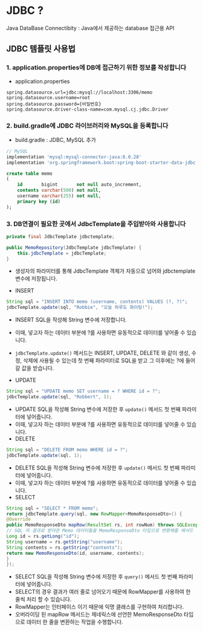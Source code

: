# JDBC ?

Java DataBase Connectibity : Java에서 제공하는 database 접근용 API

## JDBC 템플릿 사용법

### 1. application.properties에 DB에 접근하기 위한 정보를 작성합니다

- application.properties

```properties
spring.datasource.url=jdbc:mysql://localhost:3306/memo
spring.datasource.username=root
spring.datasource.password={비밀번호}
spring.datasource.driver-class-name=com.mysql.cj.jdbc.Driver
```

### 2. build.gradle에 JDBC 라이브러리와 MySQL을 등록합니다

- build.gradle : JDBC, MySQL 추가

```groovy
// MySQL
implementation 'mysql:mysql-connector-java:8.0.28'
implementation 'org.springframework.boot:spring-boot-starter-data-jdbc'
```

```sql
create table memo
(
    id       bigint       not null auto_increment,
    contents varchar(500) not null,
    username varchar(255) not null,
    primary key (id)
);
```

### 3. DB연결이 필요한 곳에서 JdbcTemplate을 주입받아와 사용합니다

```java
private final JdbcTemplate jdbctemplate;

public MemoRepository(JdbcTemplate jdbcTemplate) {
    this.jdbcTemplate = jdbcTemplate;
}
```

- 생성자의 파라미터를 통해 JdbcTemplate 객체가 자동으로 넘어와 jdbctemplate 변수에 저장됩니다.

- INSERT

```java
String sql = "INSERT INTO memo (username, contents) VALUES (?, ?)";
jdbcTemplate.update(sql, "Robbie", "오늘 하루도 화이팅!");
```

- INSERT SQL을 작성해 String 변수에 저장합니다.
- 이때, 넣고자 하는 데이터 부분에 ?를 사용하면 유동적으로 데이터를 넣어줄 수 있습니다.
- `jdbcTemplate.update()` 메서드는 INSERT, UPDATE, DELETE 와 같이 생성, 수정, 삭제에 사용될 수 있는데 첫 번째 파라미터로 SQL을 받고 그 이후에는 ?에 들어갈 값을 받습니다.

- UPDATE

```java
String sql = "UPDATE memo SET username = ? WHERE id = ?";
jdbcTemplate.update(sql, "Robbert", 1);
```

- UPDATE SQL을 작성해 String 변수에 저장한 후 `update()` 메서드 첫 번째 파라미터에 넣어줍니다.
- 이때, 넣고자 하는 데이터 부분에 ?를 사용하면 유동적으로 데이터를 넣어줄 수 있습니다.
- DELETE

```java
String sql = "DELETE FROM memo WHERE id = ?";
jdbcTemplate.update(sql, 1);
```

- DELETE SQL을 작성해 String 변수에 저장한 후 `update()` 메서드 첫 번째 파라미터에 넣어줍니다.
- 이때, 넣고자 하는 데이터 부분에 ?를 사용하면 유동적으로 데이터를 넣어줄 수 있습니다.
- SELECT

```java
String sql = "SELECT * FROM memo";
return jdbcTemplate.query(sql, new RowMapper<MemoResponseDto>() {
@Override
public MemoResponseDto mapRow(ResultSet rs, int rowNum) throws SQLException {
// SQL 의 결과로 받아온 Memo 데이터들을 MemoResponseDto 타입으로 변환해줄 메서드
Long id = rs.getLong("id");
String username = rs.getString("username");
String contents = rs.getString("contents");
return new MemoResponseDto(id, username, contents);
}
});
```

- SELECT SQL을 작성해 String 변수에 저장한 후 `query()` 메서드 첫 번째 파라미터에 넣어줍니다.
- SELECT의 경우 결과가 여러 줄로 넘어오기 때문에 RowMapper를 사용하여 한 줄씩 처리 할 수 있습니다.
- RowMapper는 인터페이스 이기 때문에 익명 클래스를 구현하여 처리합니다.
- 오버라이딩 된 mapRow 메서드는 제네릭스에 선언한 MemoResponseDto 타입으로 데이터 한 줄을 변환하는 작업을 수행합니다.
